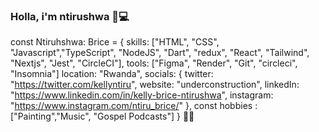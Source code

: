 ### Holla, i'm ntirushwa 👋💻

const Ntiruhshwa: Brice = {
skills: ["HTML", "CSS", "Javascript","TypeScript", "NodeJS", "Dart", "redux", "React", "Tailwind", "Nextjs", "Jest", "CircleCI"],
tools: ["Figma", "Render", "Git", "circleci", "Insomnia"]
location: "Rwanda",
socials: {
twitter: "https://twitter.com/kellyntiru",
website: "underconstruction",
linkedIn: "https://www.linkedin.com/in/kelly-brice-ntirushwa",
instagram: "https://www.instagram.com/ntiru_brice/"
},
const hobbies : ["Painting","Music", "Gospel Podcasts"]
}
🐱‍💻
